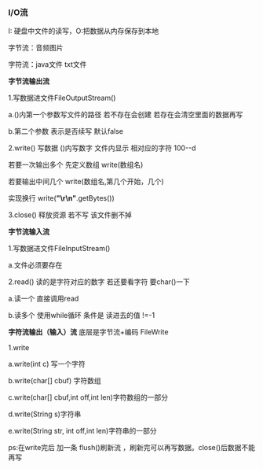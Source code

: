 ### I/O流

I:  硬盘中文件的读写，O:把数据从内存保存到本地

字节流：音频图片

字符流：java文件 txt文件



**字节流输出流**

1.写数据进文件FileOutputStream()      

 a.()内第一个参数写文件的路径 若不存在会创建 若存在会清空里面的数据再写

b.第二个参数 表示是否续写 默认false

2.write()  写数据 ()内写数字 文件内显示 相对应的字符 100--d

若要一次输出多个 先定义数组 write(数组名)

若要输出中间几个 write(数组名,第几个开始，几个)

实现换行 write(**"****\r\n****"**.getBytes())

3.close() 释放资源 若不写 该文件删不掉



**字节流输入流**

1.写数据进文件FileInputStream()      

a.文件必须要存在

2.read()  读的是字符对应的数字 若还要看字符 要char()一下

a.读一个 直接调用read

b.读多个 使用while循环     条件是 读进去的值    !=-1



**字符流输出（输入）流**  底层是字节流+编码 FileWrite

1.write

a.write(int c) 写一个字符

b.write(char[] cbuf) 字符数组

c.write(char[] cbuf,int off,int len)字符数组的一部分

d.write(String s)字符串

e.write(String str, int off,int len)字符串的一部分

ps:在write完后 加一条 flush()刷新流 ，刷新完可以再写数据。close()后数据不能再写 